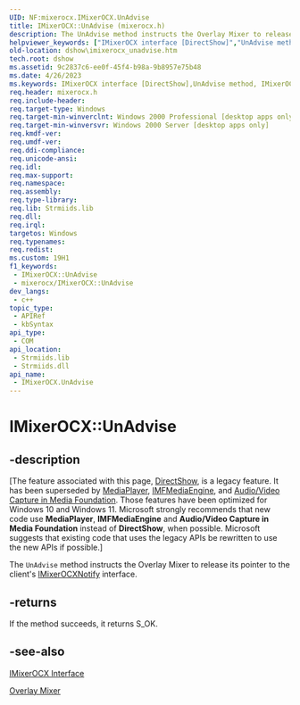 ```yaml
---
UID: NF:mixerocx.IMixerOCX.UnAdvise
title: IMixerOCX::UnAdvise (mixerocx.h)
description: The UnAdvise method instructs the Overlay Mixer to release its pointer to the client's IMixerOCXNotify interface.
helpviewer_keywords: ["IMixerOCX interface [DirectShow]","UnAdvise method","IMixerOCX.UnAdvise","IMixerOCX::UnAdvise","IMixerOCXUnAdvise","UnAdvise","UnAdvise method [DirectShow]","UnAdvise method [DirectShow]","IMixerOCX interface","dshow.imixerocx_unadvise","mixerocx/IMixerOCX::UnAdvise"]
old-location: dshow\imixerocx_unadvise.htm
tech.root: dshow
ms.assetid: 9c2837c6-ee0f-45f4-b98a-9b8957e75b48
ms.date: 4/26/2023
ms.keywords: IMixerOCX interface [DirectShow],UnAdvise method, IMixerOCX.UnAdvise, IMixerOCX::UnAdvise, IMixerOCXUnAdvise, UnAdvise, UnAdvise method [DirectShow], UnAdvise method [DirectShow],IMixerOCX interface, dshow.imixerocx_unadvise, mixerocx/IMixerOCX::UnAdvise
req.header: mixerocx.h
req.include-header: 
req.target-type: Windows
req.target-min-winverclnt: Windows 2000 Professional [desktop apps only]
req.target-min-winversvr: Windows 2000 Server [desktop apps only]
req.kmdf-ver: 
req.umdf-ver: 
req.ddi-compliance: 
req.unicode-ansi: 
req.idl: 
req.max-support: 
req.namespace: 
req.assembly: 
req.type-library: 
req.lib: Strmiids.lib
req.dll: 
req.irql: 
targetos: Windows
req.typenames: 
req.redist: 
ms.custom: 19H1
f1_keywords:
 - IMixerOCX::UnAdvise
 - mixerocx/IMixerOCX::UnAdvise
dev_langs:
 - c++
topic_type:
 - APIRef
 - kbSyntax
api_type:
 - COM
api_location:
 - Strmiids.lib
 - Strmiids.dll
api_name:
 - IMixerOCX.UnAdvise
---
```


# IMixerOCX::UnAdvise


## -description

\[The feature associated with this page, [DirectShow](/windows/win32/directshow/directshow), is a legacy feature. It has been superseded by [MediaPlayer](/uwp/api/Windows.Media.Playback.MediaPlayer), [IMFMediaEngine](/windows/win32/api/mfmediaengine/nn-mfmediaengine-imfmediaengine), and [Audio/Video Capture in Media Foundation](windows/win32/medfound/audio-video-capture-in-media-foundation). Those features have been optimized for Windows 10 and Windows 11. Microsoft strongly recommends that new code use **MediaPlayer**, **IMFMediaEngine** and **Audio/Video Capture in Media Foundation** instead of **DirectShow**, when possible. Microsoft suggests that existing code that uses the legacy APIs be rewritten to use the new APIs if possible.\]

The <code>UnAdvise</code> method instructs the Overlay Mixer to release its pointer to the client's <a href="/windows/desktop/api/mixerocx/nn-mixerocx-imixerocxnotify">IMixerOCXNotify</a> interface.



## -returns

If the method succeeds, it returns S_OK.

## -see-also

<a href="/windows/desktop/api/mixerocx/nn-mixerocx-imixerocx">IMixerOCX Interface</a>



<a href="/windows/desktop/DirectShow/overlay-mixer-filter">Overlay Mixer</a>

